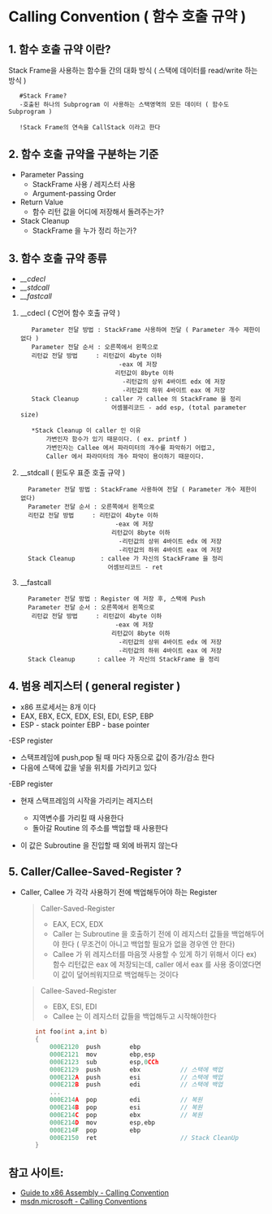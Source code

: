 # Calling Convention ( 함수 호출 규약 )

## 1. 함수 호출 규약 이란?
    
Stack Frame을 사용하는 함수들 간의 대화 방식 ( 스택에 데이터를 read/write 하는 방식 )

```
   #Stack Frame?
   -호출된 하나의 Subprogram 이 사용하는 스택영역의 모든 데이터 ( 함수도 Subprogram )

   !Stack Frame의 연속을 CallStack 이라고 한다
```

## 2. 함수 호출 규약을 구분하는 기준

   * Parameter Passing
       + StackFrame 사용 / 레지스터 사용   
       + Argument-passing Order
   * Return Value
       + 함수 리턴 값을 어디에 저장해서 돌려주는가?
   * Stack Cleanup
       + StackFrame 을 누가 정리 하는가?

## 3. 함수 호출 규약 종류
  * *__cdecl*
  * *__stdcall*
  * *__fastcall*


1. __cdecl ( C언어 함수 호출 규약 )
   ```
      Parameter 전달 방법 : StackFrame 사용하여 전달 ( Parameter 개수 제한이 없다 )
      Parameter 전달 순서 : 오른쪽에서 왼쪽으로
      리턴값 전달 방법     : 리턴값이 4byte 이하
                              -eax 에 저장
                             리턴값이 8byte 이하
                               -리턴값의 상위 4바이트 edx 에 저장
                               -리턴값의 하위 4바이트 eax 에 저장
      Stack Cleanup       : caller 가 callee 의 StackFrame 을 정리
                            어셈블리코드 - add esp, (total parameter size)
      
      *Stack Cleanup 이 caller 인 이유
          가변인자 함수가 있기 때문이다. ( ex. printf )
          가변인자는 Callee 에서 파라미터의 개수를 파악하기 어렵고,
          Caller 에서 파라미터의 개수 파악이 용이하기 때문이다.

   ```


2. __stdcall ( 윈도우 표준 호출 규약 )
    ```
      Parameter 전달 방법 : StackFrame 사용하여 전달 ( Parameter 개수 제한이 없다)
      Parameter 전달 순서 : 오른쪽에서 왼쪽으로
      리턴값 전달 방법     : 리턴값이 4byte 이하
                              -eax 에 저장
                             리턴값이 8byte 이하
                               -리턴값의 상위 4바이트 edx 에 저장
                               -리턴값의 하위 4바이트 eax 에 저장
      Stack Cleanup       : callee 가 자신의 StackFrame 을 정리
                            어셈브리코드 - ret
    ```

3. __fastcall
    ```
      Parameter 전달 방법 : Register 에 저장 후, 스택에 Push
      Parameter 전달 순서 : 오른쪽에서 왼쪽으로
       리턴값 전달 방법     : 리턴값이 4byte 이하
                              -eax 에 저장
                             리턴값이 8byte 이하
                               -리턴값의 상위 4바이트 edx 에 저장
                               -리턴값의 하위 4바이트 eax 에 저장
      Stack Cleanup      : callee 가 자신의 StackFrame 을 정리
    ```

## 4. 범용 레지스터 ( general register )

* x86 프로세서는 8개 이다
* EAX, EBX, ECX, EDX, ESI, EDI, ESP, EBP
* ESP - stack pointer EBP - base pointer

-ESP register

* 스택프레임에 push,pop 될 때 마다 자동으로 값이 증가/감소 한다
* 다음에 스택에 값을 넣을 위치를 가리키고 있다

-EBP register

* 현재 스택프레임의 시작을 가리키는 레지스터

    + 지역변수를 가리킬 때 사용한다
    + 돌아갈 Routine 의 주소를 백업할 때 사용한다

* 이 값은 Subroutine 을 진입할 때 외에 바뀌지 않는다

## 5. Caller/Callee-Saved-Register ?

* Caller, Callee 가 각각 사용하기 전에 백업해두어야 하는 Register

    > Caller-Saved-Register
    >+ EAX, ECX, EDX
    >+ Caller 는 Subroutine 을 호출하기 전에 이 레지스터 값들을 백업해두어야 한다 ( 무조건이 아니고 백업할 필요가 없을 경우엔 안 한다)
    >+ Callee 가 위 레지스터를 마음껏 사용할 수 있게 하기 위해서 이다 ex) 함수 리턴값은 eax 에 저장되는데, caller 에서 eax 를 사용 중이였다면 이 값이 덮어씌워지므로 백업해두는 것이다

    > Callee-Saved-Register
    >+ EBX, ESI, EDI
    >+ Callee 는 이 레지스터 값들을 백업해두고 시작해야한다

    ```c++
        int foo(int a,int b)
        {
            000E2120  push        ebp  
            000E2121  mov         ebp,esp  
            000E2123  sub         esp,0CCh  
            000E2129  push        ebx           // 스택에 백업
            000E212A  push        esi           // 스택에 백업
            000E212B  push        edi           // 스택에 백업
            ...
            000E214A  pop         edi           // 복원
            000E214B  pop         esi           // 복원
            000E214C  pop         ebx           // 복원
            000E214D  mov         esp,ebp  
            000E214F  pop         ebp  
            000E2150  ret                       // Stack CleanUp
        }
    ```    

## 참고 사이트:

* [Guide to x86 Assembly - Calling Convention](http://www.cs.virginia.edu/~evans/cs216/guides/x86.html)
* [msdn.microsoft - Calling Conventions](https://msdn.microsoft.com/en-us/library/k2b2ssfy.aspx)
